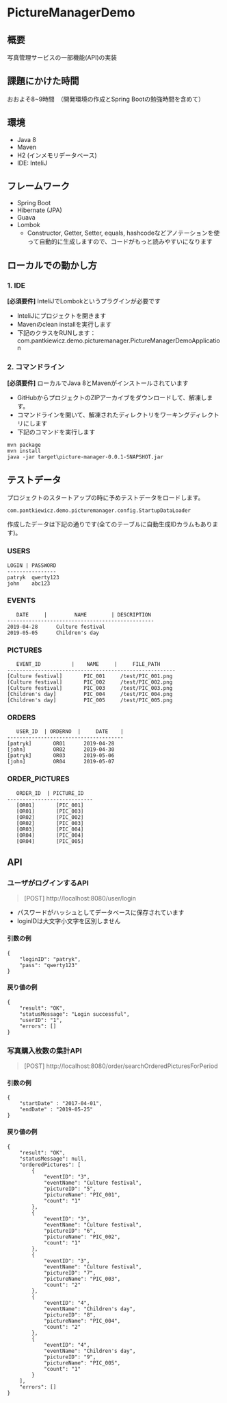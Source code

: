 # PictureManagerDemo

## 概要
写真管理サービスの一部機能(API)の実装

## 課題にかけた時間
おおよそ8~9時間　（開発環境の作成とSpring Bootの勉強時間を含めて）

## 環境
* Java 8
* Maven
* H2 (インメモリデータベース)
* IDE: InteliJ

## フレームワーク
* Spring Boot
* Hibernate (JPA)
* Guava
* Lombok
  * Constructor, Getter, Setter, equals, hashcodeなどアノテーションを使って自動的に生成しますので、コードがもっと読みやすいになります
  
## ローカルでの動かし方
### 1. IDE

**[必須要件]** InteliJでLombokというプラグインが必要です

* InteliJにプロジェクトを開きます
* Mavenのclean installを実行します
* 下記のクラスをRUNします：com.pantkiewicz.demo.picturemanager.PictureManagerDemoApplication

### 2. コマンドライン

**[必須要件]** ローカルでJava 8とMavenがインストールされています
* GitHubからプロジェクトのZIPアーカイブをダウンロードして、解凍します。
* コマンドラインを開いて、解凍されたディレクトリをワーキングディレクトリにします
* 下記のコマンドを実行します
```
mvn package
mvn install
java -jar target\picture-manager-0.0.1-SNAPSHOT.jar
```

## テストデータ

プロジェクトのスタートアップの時に予めテストデータをロードします。
```
com.pantkiewicz.demo.picturemanager.config.StartupDataLoader
```

作成したデータは下記の通りです(全てのテーブルに自動生成IDカラムもあります)。


### USERS
```
LOGIN | PASSWORD
----------------
patryk  qwerty123
john    abc123
```
### EVENTS
```
   DATE     |         NAME        | DESCRIPTION
------------------------------------------------
2019-04-28      Culture festival  
2019-05-05      Children's day
```

### PICTURES
```
   EVENT_ID          |    NAME     |     FILE_PATH
-------------------------------------------------------
[Culture festival]       PIC_001     /test/PIC_001.png
[Culture festival]       PIC_002     /test/PIC_002.png
[Culture festival]       PIC_003     /test/PIC_003.png
[Children's day]         PIC_004     /test/PIC_004.png
[Children's day]         PIC_005     /test/PIC_005.png
```

### ORDERS
```
   USER_ID  | ORDERNO  |     DATE    |          
--------------------------------------        
[patryk]       OR01      2019-04-28  
[john]         OR02      2019-04-30 
[patryk]       OR03      2019-05-06
[john]         OR04      2019-05-07
```

### ORDER_PICTURES
```
   ORDER_ID  | PICTURE_ID          
----------------------------      
   [OR01]       [PIC_001]      
   [OR01]       [PIC_003]   
   [OR02]       [PIC_002]      
   [OR02]       [PIC_003]  
   [OR03]       [PIC_004]      
   [OR04]       [PIC_004]   
   [OR04]       [PIC_005]   
```


## API
### ユーザがログインするAPI
> [POST] http://localhost:8080/user/login

* パスワードがハッシュとしてデータベースに保存されています
* loginIDは大文字小文字を区別しません

#### 引数の例
```
{
	"loginID": "patryk",
	"pass": "qwerty123"
}
```
#### 戻り値の例
```
{
    "result": "OK",
    "statusMessage": "Login successful",
    "userID": "1",
    "errors": []
}
```

### 写真購入枚数の集計API
> [POST] http://localhost:8080/order/searchOrderedPicturesForPeriod
#### 引数の例
```
{
	"startDate" : "2017-04-01",
	"endDate" : "2019-05-25"
}
```
#### 戻り値の例
```
{
    "result": "OK",
    "statusMessage": null,
    "orderedPictures": [
        {
            "eventID": "3",
            "eventName": "Culture festival",
            "pictureID": "5",
            "pictureName": "PIC_001",
            "count": "1"
        },
        {
            "eventID": "3",
            "eventName": "Culture festival",
            "pictureID": "6",
            "pictureName": "PIC_002",
            "count": "1"
        },
        {
            "eventID": "3",
            "eventName": "Culture festival",
            "pictureID": "7",
            "pictureName": "PIC_003",
            "count": "2"
        },
        {
            "eventID": "4",
            "eventName": "Children's day",
            "pictureID": "8",
            "pictureName": "PIC_004",
            "count": "2"
        },
        {
            "eventID": "4",
            "eventName": "Children's day",
            "pictureID": "9",
            "pictureName": "PIC_005",
            "count": "1"
        }
    ],
    "errors": []
}
```
